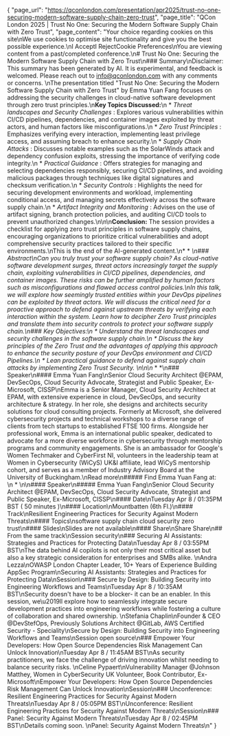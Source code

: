 {
    "page_url": "https://qconlondon.com/presentation/apr2025/trust-no-one-securing-modern-software-supply-chain-zero-trust",
    "page_title": "QCon London 2025 | Trust No One: Securing the Modern Software Supply Chain with Zero Trust",
    "page_content": "Your choice regarding cookies on this site\nWe use cookies to optimise site functionality and give you the best possible experience.\nI AcceptI RejectCookie Preferences\nYou are viewing content from a past/completed conference.\n# Trust No One: Securing the Modern Software Supply Chain with Zero Trust\n### Summary\nDisclaimer: This summary has been generated by AI. It is experimental, and feedback is welcomed. Please reach out to info@qconlondon.com with any comments or concerns. \nThe presentation titled \"Trust No One: Securing the Modern Software Supply Chain with Zero Trust\" by Emma Yuan Fang focuses on addressing the security challenges in cloud-native software development through zero trust principles.\n**Key Topics Discussed:**\n  * _Threat landscapes and Security Challenges_ : Explores various vulnerabilities within CI/CD pipelines, dependencies, and container images exploited by threat actors, and human factors like misconfigurations.\n  * _Zero Trust Principles_ : Emphasizes verifying every interaction, implementing least privilege access, and assuming breach to enhance security.\n  * _Supply Chain Attacks_ : Discusses notable examples such as the SolarWinds attack and dependency confusion exploits, stressing the importance of verifying code integrity.\n  * _Practical Guidance_ : Offers strategies for managing and selecting dependencies responsibly, securing CI/CD pipelines, and avoiding malicious packages through techniques like digital signatures and checksum verification.\n  * _Security Controls_ : Highlights the need for securing development environments and workload, implementing conditional access, and managing secrets effectively across the software supply chain.\n  * _Artifact Integrity and Monitoring_ : Advises on the use of artifact signing, branch protection policies, and auditing CI/CD tools to prevent unauthorized changes.\n\n\n**Conclusion:** The session provides a checklist for applying zero trust principles in software supply chains, encouraging organizations to prioritize critical vulnerabilities and adopt comprehensive security practices tailored to their specific environments.\nThis is the end of the AI-generated content.\n* * *\n### Abstract\nCan you truly trust your software supply chain? As cloud-native software development surges, threat actors increasingly target the supply chain, exploiting vulnerabilities in CI/CD pipelines, dependencies, and container images. These risks can be further amplified by human factors such as misconfigurations and flawed access control policies.\nIn this talk, we will explore how seemingly trusted entities within your DevOps pipelines can be exploited by threat actors. We will discuss the critical need for a proactive approach to defend against upstream threats by verifying each interaction within the system. Learn how to decipher Zero Trust principles and translate them into security controls to protect your software supply chain.\n### Key Objectives:\n  * Understand the threat landscapes and security challenges in the software supply chain.\n  * Discuss the key principles of the Zero Trust and the advantages of applying this approach to enhance the security posture of your DevOps environment and CI/CD Pipelines.\n  * Lean practical guidance to defend against supply chain attacks by implementing Zero Trust Security. \n\n\n* * *\n### Speaker\n#### Emma Yuan Fang\nSenior Cloud Security Architect @EPAM, DevSecOps, Cloud Security Advocate, Strategist and Public Speaker, Ex-Microsoft, CISSP\nEmma is a Senior Manager, Cloud Security Architect at EPAM, with extensive experience in cloud, DevSecOps, and security architecture & strategy. In her role, she designs and architects security solutions for cloud consulting projects. Formerly at Microsoft, she delivered cybersecurity projects and technical workshops to a diverse range of clients from tech startups to established FTSE 100 firms. Alongside her professional work, Emma is an international public speaker, dedicated to advocate for a more diverse workforce in cybersecurity through mentorship programs and community engagements. She is an ambassador for Google's Women Techmaker and CyberFirst NI, volunteers in the leadership team at Women in Cybersecurity (WiCyS) UK&I affiliate, lead WiCyS mentorship cohort, and serves as a member of Industry Advisory Board at the University of Buckingham.\nRead more\n#####  Find Emma Yuan Fang at: \n  * \n\n#### Speaker\n##### Emma Yuan Fang\nSenior Cloud Security Architect @EPAM, DevSecOps, Cloud Security Advocate, Strategist and Public Speaker, Ex-Microsoft, CISSP\n#### Date\nTuesday Apr 8 / 01:35PM BST ( 50 minutes )\n#### Location\nMountbatten (6th Fl.)\n#### Track\nResilient Engineering Practices for Security Against Modern Threats\n#### Topics\nsoftware supply chain cloud security zero trust\n#### Slides\nSlides are not available\n#### Share\nShare Share\n## From the same track\nSession security\n### Securing AI Assistants: Strategies and Practices for Protecting Data\nTuesday Apr 8 / 03:55PM BST\nThe data behind AI copilots is not only their most critical asset but also a key strategic consideration for enterprises and SMBs alike. \nAndra Lezza\nOWASP London Chapter Leader, 10+ Years of Experience Building AppSec Program\nSecuring AI Assistants: Strategies and Practices for Protecting Data\nSession\n### Secure by Design: Building Security into Engineering Workflows and Teams\nTuesday Apr 8 / 10:35AM BST\nSecurity doesn't have to be a blocker- it can be an enabler. In this session, we\u2019ll explore how to seamlessly integrate secure development practices into engineering workflows while fostering a culture of collaboration and shared ownership. \nStefania Chaplin\nFounder & CEO @DevStefOps, Previously Solutions Architect @GitLab, AWS Certified Security - Speciality\nSecure by Design: Building Security into Engineering Workflows and Teams\nSession open source\n### Empower Your Developers: How Open Source Dependencies Risk Management Can Unlock Innovation\nTuesday Apr 8 / 11:45AM BST\nAs security practitioners, we face the challenge of driving innovation whilst needing to balance security risks. \nCeline Pypaert\nVulnerability Manager @Johnson Matthey, Women in CyberSecurity UK Volunteer, Book Contributor, Ex-Microsoft\nEmpower Your Developers: How Open Source Dependencies Risk Management Can Unlock Innovation\nSession\n### Unconference: Resilient Engineering Practices for Security Against Modern Threats\nTuesday Apr 8 / 05:05PM BST\nUnconference: Resilient Engineering Practices for Security Against Modern Threats\nSession\n### Panel: Security Against Modern Threats\nTuesday Apr 8 / 02:45PM BST\nDetails coming soon. \nPanel: Security Against Modern Threats\n"
}